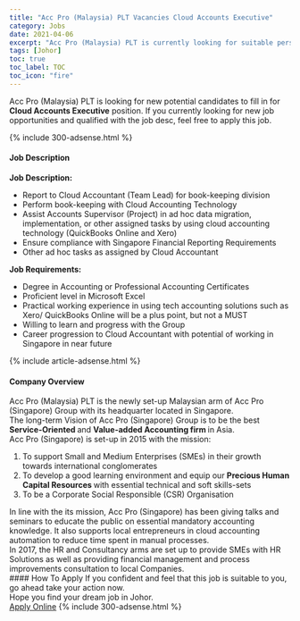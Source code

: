 ```yaml
---
title: "Acc Pro (Malaysia) PLT Vacancies Cloud Accounts Executive" 
category: Jobs 
date: 2021-04-06 
excerpt: "Acc Pro (Malaysia) PLT is currently looking for suitable person to fill in the Cloud Accounts Executive which based in Johor" 
tags: [Johor] 
toc: true 
toc_label: TOC 
toc_icon: "fire" 
--- 
```


<p>Acc Pro (Malaysia) PLT is looking for new potential candidates to fill in for <b>Cloud Accounts Executive</b> position. If you currently looking for new job opportunities and qualified with the job desc, feel free to apply this job.
</p>{% include 300-adsense.html %} 
<div><div><h4>Job Description</h4></div><div><div><span><div><p><strong>Job Description:</strong></p><ul><li>Report to Cloud Accountant (Team Lead) for book-keeping division</li><li>Perform book-keeping with Cloud Accounting Technology</li><li>Assist Accounts Supervisor (Project) in ad hoc data migration, implementation, or other assigned tasks by using cloud accounting technology (QuickBooks Online and Xero)</li><li>Ensure compliance with Singapore Financial Reporting Requirements</li><li>Other ad hoc tasks as assigned by Cloud Accountant</li></ul><p><strong>Job Requirements:</strong></p><ul><li>Degree in Accounting or Professional Accounting Certificates</li><li>Proficient level in Microsoft Excel</li><li>Practical working experience in using tech accounting solutions such as Xero/ QuickBooks Online will be a plus point, but not a MUST</li><li>Willing to learn and progress with the Group</li><li>Career progression to Cloud Accountant with potential of working in Singapore in near future</li></ul></div></span></div></div></div> 
{% include article-adsense.html %} 
<div><div><h4>Company Overview</h4></div><div><div><span><div><div>
<div>Acc Pro (Malaysia) PLT is the newly set-up Malaysian arm of Acc Pro (Singapore) Group with its headquarter located in Singapore.</div>
<div>The long-term Vision of Acc Pro (Singapore) Group is to be the best <strong>Service-Oriented </strong>and <strong>Value-added Accounting firm </strong>in Asia.</div>
<div>Acc Pro (Singapore) is set-up in 2015 with the mission:</div>
<ol>
<li>To support Small and Medium Enterprises (SMEs) in their growth towards international conglomerates</li>
<li>To develop a good learning environment and equip our <strong>Precious Human Capital Resources </strong>with essential technical and soft skills-sets</li>
<li>To be a Corporate Social Responsible (CSR) Organisation</li>
</ol>
<div>In line with the its mission, Acc Pro (Singapore) has been giving talks and seminars to educate the public on essential mandatory accounting knowledge. It also supports local entrepreneurs in cloud accounting automation to reduce time spent in manual processes.</div>
<div>In 2017, the HR and Consultancy arms are set up to provide SMEs with HR Solutions as well as providing financial management and process improvements consultation to local Companies.</div>
</div></div></span></div></div></div> 
#### How To Apply 
If you confident and feel that this job is suitable to you, go ahead take your action now. <br/> 
Hope you find your dream job in Johor. <br/> 
<a href="https://www.jobstreet.com.my/en/job/cloud-accounts-executive-4527581?jobId=jobstreet-my-job-4527581&" class="btn btn--info" target="_blank" rel="nofollow noopenner">Apply Online</a> 
{% include 300-adsense.html %} 
